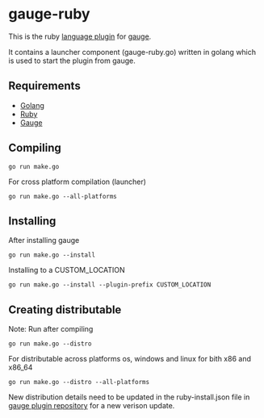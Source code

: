 
gauge-ruby
==========

This is the ruby [language plugin](http://getgauge.io/documentation/plugins/README.html) for [gauge](http://getgauge.io).

It contains a launcher component (gauge-ruby.go) written in golang which is used to start the plugin from gauge.

Requirements
-----------
* [Golang](http://golang.org/)
* [Ruby](https://www.ruby-lang.org/en/)
* [Gauge](http://getgauge.io)


Compiling
---------

````
go run make.go
````

For cross platform compilation (launcher)

````
go run make.go --all-platforms
````

Installing
----------
After installing gauge

````
go run make.go --install
````

Installing to a CUSTOM_LOCATION

````
go run make.go --install --plugin-prefix CUSTOM_LOCATION
````

Creating distributable
----------------------

Note: Run after compiling

````
go run make.go --distro
````

For distributable across platforms os, windows and linux for bith x86 and x86_64

````
go run make.go --distro --all-platforms
````

New distribution details need to be updated in the ruby-install.json file in  [gauge plugin repository](https://github.com/getgauge/gauge-repository) for a new verison update.

